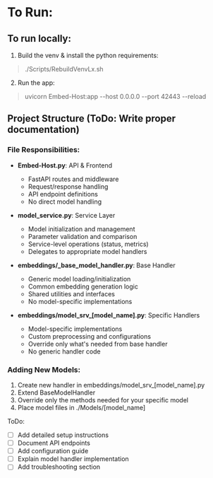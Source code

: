 # To Run:
## To run locally:
1. Build the venv & install the python requirements:
> ./Scripts/RebuildVenvLx.sh
2. Run the app:
> uvicorn Embed-Host:app --host 0.0.0.0 --port 42443 --reload

## Project Structure (ToDo: Write proper documentation)

### File Responsibilities:

- **Embed-Host.py**: API & Frontend
  - FastAPI routes and middleware
  - Request/response handling
  - API endpoint definitions
  - No direct model handling

- **model_service.py**: Service Layer
  - Model initialization and management
  - Parameter validation and comparison
  - Service-level operations (status, metrics)
  - Delegates to appropriate model handlers

- **embeddings/_base_model_handler.py**: Base Handler
  - Generic model loading/initialization
  - Common embedding generation logic
  - Shared utilities and interfaces
  - No model-specific implementations

- **embeddings/model_srv_[model_name].py**: Specific Handlers
  - Model-specific implementations
  - Custom preprocessing and configurations
  - Override only what's needed from base handler
  - No generic handler code

### Adding New Models:
1. Create new handler in embeddings/model_srv_[model_name].py
2. Extend BaseModelHandler
3. Override only the methods needed for your specific model
4. Place model files in ./Models/[model_name]

ToDo:
- [ ] Add detailed setup instructions
- [ ] Document API endpoints
- [ ] Add configuration guide
- [ ] Explain model handler implementation
- [ ] Add troubleshooting section